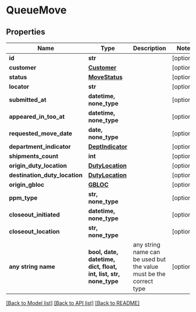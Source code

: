 # QueueMove


## Properties
Name | Type | Description | Notes
------------ | ------------- | ------------- | -------------
**id** | **str** |  | [optional] 
**customer** | [**Customer**](Customer.md) |  | [optional] 
**status** | [**MoveStatus**](MoveStatus.md) |  | [optional] 
**locator** | **str** |  | [optional] 
**submitted_at** | **datetime, none_type** |  | [optional] 
**appeared_in_too_at** | **datetime, none_type** |  | [optional] 
**requested_move_date** | **date, none_type** |  | [optional] 
**department_indicator** | [**DeptIndicator**](DeptIndicator.md) |  | [optional] 
**shipments_count** | **int** |  | [optional] 
**origin_duty_location** | [**DutyLocation**](DutyLocation.md) |  | [optional] 
**destination_duty_location** | [**DutyLocation**](DutyLocation.md) |  | [optional] 
**origin_gbloc** | [**GBLOC**](GBLOC.md) |  | [optional] 
**ppm_type** | **str, none_type** |  | [optional] 
**closeout_initiated** | **datetime, none_type** |  | [optional] 
**closeout_location** | **str, none_type** |  | [optional] 
**any string name** | **bool, date, datetime, dict, float, int, list, str, none_type** | any string name can be used but the value must be the correct type | [optional]

[[Back to Model list]](../README.md#documentation-for-models) [[Back to API list]](../README.md#documentation-for-api-endpoints) [[Back to README]](../README.md)


